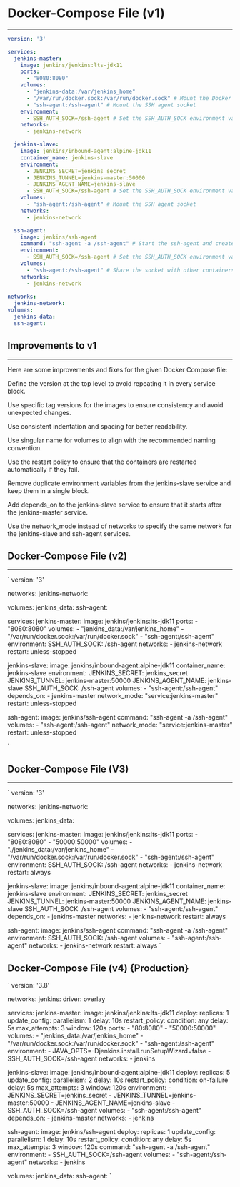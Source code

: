 # Docker-Compose File (v1)
---

```yaml
version: '3'

services:
  jenkins-master:
    image: jenkins/jenkins:lts-jdk11
    ports:
      - "8080:8080"
    volumes:
      - "jenkins-data:/var/jenkins_home"
      - "/var/run/docker.sock:/var/run/docker.sock" # Mount the Docker socket to allow Docker commands in Jenkins
      - "ssh-agent:/ssh-agent" # Mount the SSH agent socket
    environment:
      - SSH_AUTH_SOCK=/ssh-agent # Set the SSH_AUTH_SOCK environment variable to the mounted socket
    networks:
      - jenkins-network

  jenkins-slave:
    image: jenkins/inbound-agent:alpine-jdk11
    container_name: jenkins-slave
    environment:
      - JENKINS_SECRET=jenkins_secret
      - JENKINS_TUNNEL=jenkins-master:50000
      - JENKINS_AGENT_NAME=jenkins-slave
      - SSH_AUTH_SOCK=/ssh-agent # Set the SSH_AUTH_SOCK environment variable to the mounted socket
    volumes:
      - "ssh-agent:/ssh-agent" # Mount the SSH agent socket
    networks:
      - jenkins-network

  ssh-agent:
    image: jenkins/ssh-agent
    command: "ssh-agent -a /ssh-agent" # Start the ssh-agent and create a socket at /ssh-agent
    environment:
      - SSH_AUTH_SOCK=/ssh-agent # Set the SSH_AUTH_SOCK environment variable to the mounted socket
    volumes:
      - "ssh-agent:/ssh-agent" # Share the socket with other containers
    networks:
      - jenkins-network
      
networks:
  jenkins-network:
volumes:
  jenkins-data:
  ssh-agent:
```


## Improvements to v1
---
Here are some improvements and fixes for the given Docker Compose file:

Define the version at the top level to avoid repeating it in every service block.

Use specific tag versions for the images to ensure consistency and avoid unexpected changes.

Use consistent indentation and spacing for better readability.

Use singular name for volumes to align with the recommended naming convention.

Use the restart policy to ensure that the containers are restarted automatically if they fail.

Remove duplicate environment variables from the jenkins-slave service and keep them in a single block.

Add depends_on to the jenkins-slave service to ensure that it starts after the jenkins-master service.

Use the network_mode instead of networks to specify the same network for the jenkins-slave and ssh-agent services.


## Docker-Compose File (v2)
---

`
version: '3'

networks:
  jenkins-network:

volumes:
  jenkins_data:
  ssh-agent:

services:
  jenkins-master:
    image: jenkins/jenkins:lts-jdk11
    ports:
      - "8080:8080"
    volumes:
      - "jenkins_data:/var/jenkins_home"
      - "/var/run/docker.sock:/var/run/docker.sock"
      - "ssh-agent:/ssh-agent"
    environment:
      SSH_AUTH_SOCK: /ssh-agent
    networks:
      - jenkins-network
    restart: unless-stopped

  jenkins-slave:
    image: jenkins/inbound-agent:alpine-jdk11
    container_name: jenkins-slave
    environment:
      JENKINS_SECRET: jenkins_secret
      JENKINS_TUNNEL: jenkins-master:50000
      JENKINS_AGENT_NAME: jenkins-slave
      SSH_AUTH_SOCK: /ssh-agent
    volumes:
      - "ssh-agent:/ssh-agent"
    depends_on:
      - jenkins-master
    network_mode: "service:jenkins-master"
    restart: unless-stopped

  ssh-agent:
    image: jenkins/ssh-agent
    command: "ssh-agent -a /ssh-agent"
    volumes:
      - "ssh-agent:/ssh-agent"
    network_mode: "service:jenkins-master"
    restart: unless-stopped

`

## Docker-Compose File (V3)
---
`
version: '3'

networks:
  jenkins-network:

volumes:
  jenkins_data:

services:
  jenkins-master:
    image: jenkins/jenkins:lts-jdk11
    ports:
      - "8080:8080"
      - "50000:50000"
    volumes:
      - "./jenkins_data:/var/jenkins_home"
      - "/var/run/docker.sock:/var/run/docker.sock"
      - "ssh-agent:/ssh-agent"
    environment:
      SSH_AUTH_SOCK: /ssh-agent
    networks:
      - jenkins-network
    restart: always

  jenkins-slave:
    image: jenkins/inbound-agent:alpine-jdk11
    container_name: jenkins-slave
    environment:
      JENKINS_SECRET: jenkins_secret
      JENKINS_TUNNEL: jenkins-master:50000
      JENKINS_AGENT_NAME: jenkins-slave
      SSH_AUTH_SOCK: /ssh-agent
    volumes:
      - "ssh-agent:/ssh-agent"
    depends_on:
      - jenkins-master
    networks:
      - jenkins-network
    restart: always

  ssh-agent:
    image: jenkins/ssh-agent
    command: "ssh-agent -a /ssh-agent"
    environment:
      SSH_AUTH_SOCK: /ssh-agent
    volumes:
      - "ssh-agent:/ssh-agent"
    networks:
      - jenkins-network
    restart: always
`

## Docker-Compose File (v4) {Production}

`
version: '3.8'

networks:
  jenkins:
    driver: overlay

services:
  jenkins-master:
    image: jenkins/jenkins:lts-jdk11
    deploy:
      replicas: 1
      update_config:
        parallelism: 1
        delay: 10s
      restart_policy:
        condition: any
        delay: 5s
        max_attempts: 3
        window: 120s
    ports:
      - "80:8080"
      - "50000:50000"
    volumes:
      - "jenkins_data:/var/jenkins_home"
      - "/var/run/docker.sock:/var/run/docker.sock"
      - "ssh-agent:/ssh-agent"
    environment:
      - JAVA_OPTS=-Djenkins.install.runSetupWizard=false
      - SSH_AUTH_SOCK=/ssh-agent
    networks:
      - jenkins

  jenkins-slave:
    image: jenkins/inbound-agent:alpine-jdk11
    deploy:
      replicas: 5
      update_config:
        parallelism: 2
        delay: 10s
      restart_policy:
        condition: on-failure
        delay: 5s
        max_attempts: 3
        window: 120s
    environment:
      - JENKINS_SECRET=jenkins_secret
      - JENKINS_TUNNEL=jenkins-master:50000
      - JENKINS_AGENT_NAME=jenkins-slave
      - SSH_AUTH_SOCK=/ssh-agent
    volumes:
      - "ssh-agent:/ssh-agent"
    depends_on:
      - jenkins-master
    networks:
      - jenkins

  ssh-agent:
    image: jenkins/ssh-agent
    deploy:
      replicas: 1
      update_config:
        parallelism: 1
        delay: 10s
      restart_policy:
        condition: any
        delay: 5s
        max_attempts: 3
        window: 120s
    command: "ssh-agent -a /ssh-agent"
    environment:
      - SSH_AUTH_SOCK=/ssh-agent
    volumes:
      - "ssh-agent:/ssh-agent"
    networks:
      - jenkins

volumes:
  jenkins_data:
  ssh-agent:
`
